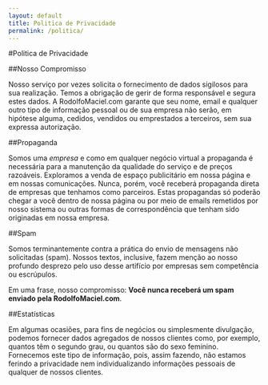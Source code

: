 ```yaml
---
layout: default
title: Politica de Privacidade
permalink: /politica/
---
```

#Politica de Privacidade

##Nosso Compromisso

Nosso serviço por vezes solicita o fornecimento de dados sigilosos para sua realização. Temos a obrigação de gerir de forma responsável e segura estes dados. A RodolfoMaciel.com garante que seu nome, email e qualquer outro tipo de informação pessoal ou de sua empresa não serão, em hipótese alguma, cedidos, vendidos ou emprestados a terceiros, sem sua expressa autorização.

##Propaganda

Somos uma *empresa* e como em qualquer negócio virtual a propaganda é necessária para a manutenção da qualidade do serviço e de preços razoáveis. Exploramos a venda de espaço publicitário em nossa página e em nossas comunicações. Nunca, porém, você receberá propaganda direta de empresas que tenhamos como parceiros. Estas propagandas só poderão chegar a você dentro de nossa página ou por meio de emails remetidos por nosso sistema ou outras formas de correspondência que tenham sido originadas em nossa empresa. 

##Spam

Somos terminantemente contra a prática do envio de mensagens não solicitadas (spam). Nossos textos, inclusive, fazem menção ao nosso profundo desprezo pelo uso desse artifício por empresas sem competência ou escrúpulos.

Em uma frase, nosso compromisso: **Você nunca receberá um spam enviado pela RodolfoMaciel.com**.

##Estatísticas

Em algumas ocasiões, para fins de negócios ou simplesmente divulgação, podemos fornecer dados agregados de nossos clientes como, por exemplo, quantos têm o segundo grau, ou quantos são do sexo feminino. Fornecemos este tipo de informação, pois, assim fazendo, não estamos ferindo a privacidade nem individualizando informações pessoais de qualquer de nossos clientes.

